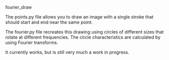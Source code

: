 fourier_draw

The points.py file allows you to draw an image with a single stroke that should start and end near the same point.

The fourier.py file recreates this drawing using circles of different sizes that rotate at different frequencies.
The circle characteristics are calculated by using Fourier transforms.

It currently works, but is still very much a work in progress.
